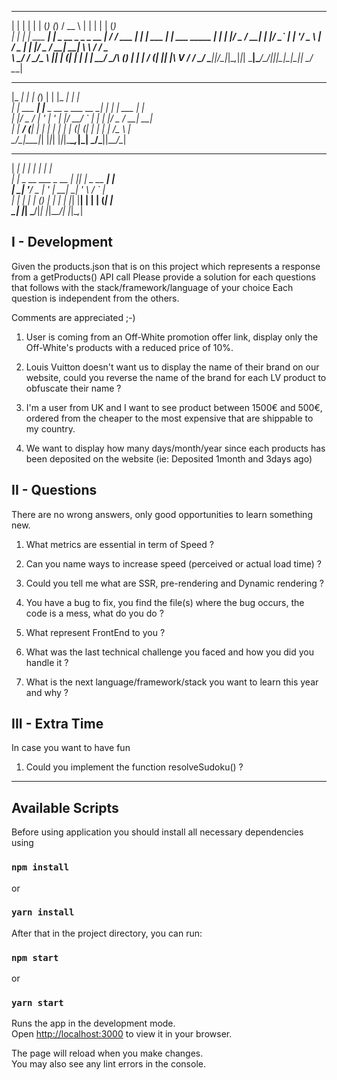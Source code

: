  _   _           _   _       _          _____       _ _           _   _           
| | | |         | | (_)     (_)        /  __ \     | | |         | | (_)          
| | | | ___  ___| |_ _  __ _ _ _ __ ___| /  \/ ___ | | | ___  ___| |_ ___   _____ 
| | | |/ _ \/ __| __| |/ _` | | '__/ _ \ |    / _ \| | |/ _ \/ __| __| \ \ / / _ \
\ \_/ /  __/\__ \ |_| | (_| | | | |  __/ \__/\ (_) | | |  __/ (__| |_| |\ V /  __/
 \___/ \___||___/\__|_|\__,_|_|_|  \___|\____/\___/|_|_|\___|\___|\__|_| \_/ \___|
                                                                                  
                                                                                  
 _____         _           _           _   _____         _                        
|_   _|       | |         (_)         | | |_   _|       | |                       
  | | ___  ___| |__  _ __  _  ___ __ _| |   | | ___  ___| |_                      
  | |/ _ \/ __| '_ \| '_ \| |/ __/ _` | |   | |/ _ \/ __| __|                     
  | |  __/ (__| | | | | | | | (_| (_| | |   | |  __/\__ \ |_                      
  \_/\___|\___|_| |_|_| |_|_|\___\__,_|_|   \_/\___||___/\__|                     
                                                                                  
                                                                                  
______               _   _____          _                                         
|  ___|             | | |  ___|        | |                                        
| |_ _ __ ___  _ __ | |_| |__ _ __   __| |                                        
|  _| '__/ _ \| '_ \| __|  __| '_ \ / _` |                                        
| | | | | (_) | | | | |_| |__| | | | (_| |                                        
\_| |_|  \___/|_| |_|\__\____/_| |_|\__,_|                                        
                                                                                  

## I - Development

Given the products.json that is on this project which represents a response from a getProducts() API call
Please provide a solution for each questions that follows with the stack/framework/language of your choice
Each question is independent from the others.

Comments are appreciated ;-)


1. User is coming from an Off-White promotion offer link, display only the Off-White's products with a reduced price of 10%.

2. Louis Vuitton doesn't want us to display the name of their brand on our website, could you reverse the name of the brand for each LV product to obfuscate their name ?

3. I'm a user from UK and I want to see product between 1500€ and 500€, ordered from the cheaper to the most expensive that are shippable to my country.

4. We want to display how many days/month/year since each products has been deposited on the website (ie: Deposited 1month and 3days ago)

## II - Questions

There are no wrong answers, only good opportunities to learn something new.

1. What metrics are essential in term of Speed ?

2. Can you name ways to increase speed (perceived or actual load time) ?

3. Could you tell me what are SSR, pre-rendering and Dynamic rendering ?

4. You have a bug to fix, you find the file(s) where the bug occurs, the code is a mess, what do you do ?

5. What represent FrontEnd to you ?

6. What was the last technical challenge you faced and how you did you handle it ?

7. What is the next language/framework/stack you want to learn this year and why ?

## III - Extra Time

In case you want to have fun 

1. Could you implement the function resolveSudoku() ?
_________________________________________________________________________________________________

## Available Scripts

Before using application you should install all necessary dependencies using


### `npm install`

or

### `yarn install`

After that in the project directory, you can run:

### `npm start`

or

### `yarn start`

Runs the app in the development mode.\
Open [http://localhost:3000](http://localhost:3000) to view it in your browser.

The page will reload when you make changes.\
You may also see any lint errors in the console.